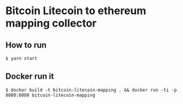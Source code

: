 # Bitcoin Litecoin to ethereum mapping collector

## How to run

`$ yarn start`

## Docker run it

`$ docker build -t bitcoin-litecoin-mapping . && docker run -ti -p 8080:8080 bitcoin-litecoin-mapping`
